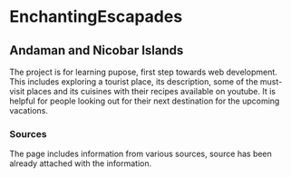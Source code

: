 # EnchantingEscapades
## Andaman and Nicobar Islands
The project is for learning pupose, first step towards web development.
This includes exploring a tourist place, its description, some of the must-visit places and its cuisines with their recipes available on youtube.
It is helpful for people looking out for their next destination for the upcoming vacations.
### Sources
The page includes information from various sources, source has been already attached with the information.
